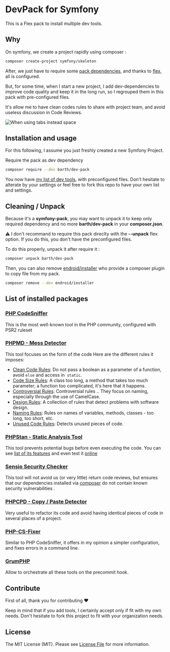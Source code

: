 # DevPack for Symfony

This is a Flex pack to install multiple dev tools.

## Why

On symfony, we create a project rapidly using composer :

```bash
composer create-project symfony/skeleton
```

After, we just have to require some [pack dependencies](http://fabien.potencier.org/symfony4-unpack-the-packs.html), and thanks to [flex](https://github.com/symfony/flex), all is configured.

But, for some time, when I start a new project, I add dev-dependencies to improve code quality and keep it in the long run, so I regrouped them in this pack with pre-configured files.

It's allow me to have clean codes rules to share with project team, and avoid useless discussion in Code Reviews.

![When using tabs instead space](https://ljdchost.com/vEKPc7F.gif)

## Installation and usage

For this following, I assume you just freshly created a new Symfony Project.

Require the pack as dev dependency

```bash
composer require --dev barth/dev-pack
```

You now have [my list of dev tools](#list-of-installed-package), with preconfigured files.
Don't hesitate to alterate by your settings or feel free to fork this repo to have your own list and settings.

## Cleaning / Unpack

Because it's a **symfony-pack**, you may want to unpack it to keep only required dependency and no more **barth/dev-pack** in your **composer.json**.

:warning: I don't recommand to require this pack direclty with the **--unpack** flex option.
If you do this, you don't have the preconfigured files.

To do this properly, unpack it after require it :

```bash
composer unpack barth/dev-pack
```

Then, you can also remove [endroid/installer](https://github.com/endroid/installer)
who provide a composer plugin to copy file from my pack.

```bash
composer remove --dev endroid/installer
```

## List of installed packages

### [PHP CodeSniffer](https://github.com/squizlabs/PHP_CodeSniffer)

This is the most well-known tool in the PHP community, configured with PSR2 ruleset

### [PHPMD - Mess Detector](https://phpmd.org/)

This tool focuses on the form of the code
Here are the different rules it imposes:

- [Clean Code Rules](https://phpmd.org/rules/index.html#clean-code-rules): Do not pass a boolean as a parameter of a function, avoid `else` and access in` static`.
- [Code Size Rules](https://phpmd.org/rules/index.html#code-size-rules): A class too long, a method that takes too much parameter, a function too complicated, it's here that it happens.
- [Controversial Rules](https://phpmd.org/rules/index.html#controversial-rules): Controversial rules .. They focus on naming, especially through the use of CamelCase.
- [Design Rules](https://phpmd.org/rules/index.html#design-rules): A collection of rules that detect problems with software design.
- [Naming Rules](https://phpmd.org/rules/index.html#naming-rules): Rules on names of variables, methods, classes - too long, too short, etc.
- [Unused Code Rules](https://phpmd.org/rules/index.html#unused-code-rules): Detects unused pieces of code.

### [PHPStan - Static Analysis Tool](https://github.com/phpstan/phpstan)

This tool prevents potential bugs before even executing the code. You can see [list of its features](https://github.com/phpstan/phpstan#consider-supporting-it-on-patreon-so-im-able-to-make-it-even-more-awesome ) and even test it [online](https://phpstan.org/)

### [Sensio Security Checker](https://github.com/sensiolabs/security-checker)

This tool will not avoid us (or very little) return code reviews, but ensures that our dependencies installed via [composer](https://getcomposer.org) do not contain known security vulnerabilities .

### [PHPCPD - Copy / Paste Detector](https://github.com/sebastianbergmann/phpcpd)

Very useful to refactor its code and avoid having identical pieces of code in several places of a project.

### [PHP-CS-Fixer](https://github.com/FriendsOfPHP/PHP-CS-Fixer)

Similar to PHP CodeSniffer, it offers in my opinion a simpler configuration, and fixes errors in a command line.

### [GrumPHP](https://github/phpro/grumphp)

Allow to orchestrate all these tools on the precommit hook.

## Contribute

First of all, thank you for contributing :heart:

Keep in mind that if you add tools, I certainly accept only if fit with my own needs.
Don't hesitate to fork this project to fit with your organization needs.

## License

The MIT License (MIT). Please see [License File](LICENSE) for more information.
